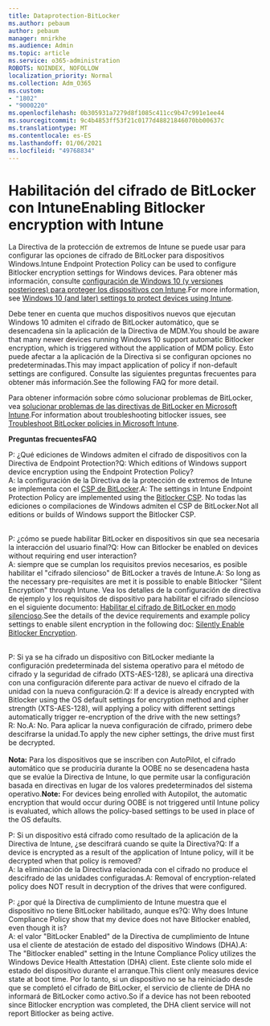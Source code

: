 ```yaml
---
title: Dataprotection-BitLocker
ms.author: pebaum
author: pebaum
manager: mnirkhe
ms.audience: Admin
ms.topic: article
ms.service: o365-administration
ROBOTS: NOINDEX, NOFOLLOW
localization_priority: Normal
ms.collection: Adm_O365
ms.custom:
- "1802"
- "9000220"
ms.openlocfilehash: 0b305931a7279d8f1085c411cc9b47c991e1ee44
ms.sourcegitcommit: 9c4b4853ff53f21c0177d48821846070bb00637c
ms.translationtype: MT
ms.contentlocale: es-ES
ms.lasthandoff: 01/06/2021
ms.locfileid: "49768834"
---
```

# <a name="enabling-bitlocker-encryption-with-intune"></a><span data-ttu-id="18ce2-102">Habilitación del cifrado de BitLocker con Intune</span><span class="sxs-lookup"><span data-stu-id="18ce2-102">Enabling Bitlocker encryption with Intune</span></span>

 <span data-ttu-id="18ce2-103">La Directiva de la protección de extremos de Intune se puede usar para configurar las opciones de cifrado de BitLocker para dispositivos Windows.</span><span class="sxs-lookup"><span data-stu-id="18ce2-103">Intune Endpoint Protection Policy can be used to configure Bitlocker encryption settings for Windows devices.</span></span> <span data-ttu-id="18ce2-104">Para obtener más información, consulte [configuración de Windows 10 (y versiones posteriores) para proteger los dispositivos con Intune](https://docs.microsoft.com/intune/endpoint-protection-windows-10#windows-encryption).</span><span class="sxs-lookup"><span data-stu-id="18ce2-104">For more information, see [Windows 10 (and later) settings to protect devices using Intune](https://docs.microsoft.com/intune/endpoint-protection-windows-10#windows-encryption).</span></span>
 
<span data-ttu-id="18ce2-105">Debe tener en cuenta que muchos dispositivos nuevos que ejecutan Windows 10 admiten el cifrado de BitLocker automático, que se desencadena sin la aplicación de la Directiva de MDM.</span><span class="sxs-lookup"><span data-stu-id="18ce2-105">You should be aware that many newer devices running Windows 10 support automatic Bitlocker encryption, which is triggered without the application of MDM policy.</span></span> <span data-ttu-id="18ce2-106">Esto puede afectar a la aplicación de la Directiva si se configuran opciones no predeterminadas.</span><span class="sxs-lookup"><span data-stu-id="18ce2-106">This may impact application of policy if non-default settings are configured.</span></span> <span data-ttu-id="18ce2-107">Consulte las siguientes preguntas frecuentes para obtener más información.</span><span class="sxs-lookup"><span data-stu-id="18ce2-107">See the following FAQ for more detail.</span></span>
 
<span data-ttu-id="18ce2-108">Para obtener información sobre cómo solucionar problemas de BitLocker, vea [solucionar problemas de las directivas de BitLocker en Microsoft Intune](https://docs.microsoft.com/intune/protect/troubleshoot-bitlocker-policies).</span><span class="sxs-lookup"><span data-stu-id="18ce2-108">For information about troubleshooting bitlocker issues, see [Troubleshoot BitLocker policies in Microsoft Intune](https://docs.microsoft.com/intune/protect/troubleshoot-bitlocker-policies).</span></span>
 
 
<span data-ttu-id="18ce2-109">**Preguntas frecuentes**</span><span class="sxs-lookup"><span data-stu-id="18ce2-109">**FAQ**</span></span>

<span data-ttu-id="18ce2-110">P: ¿Qué ediciones de Windows admiten el cifrado de dispositivos con la Directiva de Endpoint Protection?</span><span class="sxs-lookup"><span data-stu-id="18ce2-110">Q: Which editions of Windows support device encryption using the Endpoint Protection Policy?</span></span><br>
<span data-ttu-id="18ce2-111">A: la configuración de la Directiva de la protección de extremos de Intune se implementa con el [CSP de BitLocker](https://docs.microsoft.com/windows/client-management/mdm/bitlocker-csp).</span><span class="sxs-lookup"><span data-stu-id="18ce2-111">A: The settings in Intune Endpoint Protection Policy are implemented using the [Bitlocker CSP](https://docs.microsoft.com/windows/client-management/mdm/bitlocker-csp).</span></span> <span data-ttu-id="18ce2-112">No todas las ediciones o compilaciones de Windows admiten el CSP de BitLocker.</span><span class="sxs-lookup"><span data-stu-id="18ce2-112">Not all editions or builds of Windows support the Bitlocker CSP.</span></span> <br><br>

<span data-ttu-id="18ce2-113">P: ¿cómo se puede habilitar BitLocker en dispositivos sin que sea necesaria la interacción del usuario final?</span><span class="sxs-lookup"><span data-stu-id="18ce2-113">Q: How can Bitlocker be enabled on devices without requiring end user interaction?</span></span><br>
<span data-ttu-id="18ce2-114">A: siempre que se cumplan los requisitos previos necesarios, es posible habilitar el "cifrado silencioso" de BitLocker a través de Intune.</span><span class="sxs-lookup"><span data-stu-id="18ce2-114">A: So long as the necessary pre-requisites are met it is possible to enable Bitlocker "Silent Encryption" through Intune.</span></span> <span data-ttu-id="18ce2-115">Vea los detalles de la configuración de directiva de ejemplo y los requisitos de dispositivo para habilitar el cifrado silencioso en el siguiente documento: [Habilitar el cifrado de BitLocker en modo silencioso](https://docs.microsoft.com/mem/intune/protect/encrypt-devices#silently-enable-bitlocker-on-devices).</span><span class="sxs-lookup"><span data-stu-id="18ce2-115">See the details of the device requirements and example policy settings to enable silent encryption in the following doc: [Silently Enable Bitlocker Encryption](https://docs.microsoft.com/mem/intune/protect/encrypt-devices#silently-enable-bitlocker-on-devices).</span></span> <br><br>

<span data-ttu-id="18ce2-116">P: Si ya se ha cifrado un dispositivo con BitLocker mediante la configuración predeterminada del sistema operativo para el método de cifrado y la seguridad de cifrado (XTS-AES-128), se aplicará una directiva con una configuración diferente para activar de nuevo el cifrado de la unidad con la nueva configuración.</span><span class="sxs-lookup"><span data-stu-id="18ce2-116">Q: If a device is already encrypted with Bitlocker using the OS default settings for encryption method and cipher strength (XTS-AES-128), will applying a policy with different settings automatically trigger re-encryption of the drive with the new settings?</span></span><br>
<span data-ttu-id="18ce2-117">R: No.</span><span class="sxs-lookup"><span data-stu-id="18ce2-117">A: No.</span></span> <span data-ttu-id="18ce2-118">Para aplicar la nueva configuración de cifrado, primero debe descifrarse la unidad.</span><span class="sxs-lookup"><span data-stu-id="18ce2-118">To apply the new cipher settings, the drive must first be decrypted.</span></span><br><br>
<span data-ttu-id="18ce2-119">**Nota:** Para los dispositivos que se inscriben con AutoPilot, el cifrado automático que se produciría durante la OOBE no se desencadena hasta que se evalúe la Directiva de Intune, lo que permite usar la configuración basada en directivas en lugar de los valores predeterminados del sistema operativo.</span><span class="sxs-lookup"><span data-stu-id="18ce2-119">**Note:** For devices being enrolled with Autopilot, the automatic encryption that would occur during OOBE is not triggered until Intune policy is evaluated, which allows the policy-based settings to be used in place of the OS defaults.</span></span>
 
<span data-ttu-id="18ce2-120">P: Si un dispositivo está cifrado como resultado de la aplicación de la Directiva de Intune, ¿se descifrará cuando se quite la Directiva?</span><span class="sxs-lookup"><span data-stu-id="18ce2-120">Q: If a device is encrypted as a result of the  application of Intune policy, will it be decrypted when that policy is removed?</span></span><br>
<span data-ttu-id="18ce2-121">A: la eliminación de la Directiva relacionada con el cifrado no produce el descifrado de las unidades configuradas.</span><span class="sxs-lookup"><span data-stu-id="18ce2-121">A: Removal of encryption-related policy does NOT result in decryption of the drives that were configured.</span></span>
 
<span data-ttu-id="18ce2-122">P: ¿por qué la Directiva de cumplimiento de Intune muestra que el dispositivo no tiene BitLocker habilitado, aunque es?</span><span class="sxs-lookup"><span data-stu-id="18ce2-122">Q: Why does Intune Compliance Policy show that my device does not have Bitlocker enabled, even though it is?</span></span><br>
<span data-ttu-id="18ce2-123">A: el valor "BitLocker Enabled" de la Directiva de cumplimiento de Intune usa el cliente de atestación de estado del dispositivo Windows (DHA).</span><span class="sxs-lookup"><span data-stu-id="18ce2-123">A: The "Bitlocker enabled" setting in the Intune Compliance Policy utilizes the Windows Device Health Attestation  (DHA) client.</span></span> <span data-ttu-id="18ce2-124">Este cliente solo mide el estado del dispositivo durante el arranque.</span><span class="sxs-lookup"><span data-stu-id="18ce2-124">This client only measures device state at boot time.</span></span> <span data-ttu-id="18ce2-125">Por lo tanto, si un dispositivo no se ha reiniciado desde que se completó el cifrado de BitLocker, el servicio de cliente de DHA no informará de BitLocker como activo.</span><span class="sxs-lookup"><span data-stu-id="18ce2-125">So if a device has not been rebooted since Bitlocker encryption was completed, the DHA client service will not report Bitlocker as being active.</span></span>
 
 